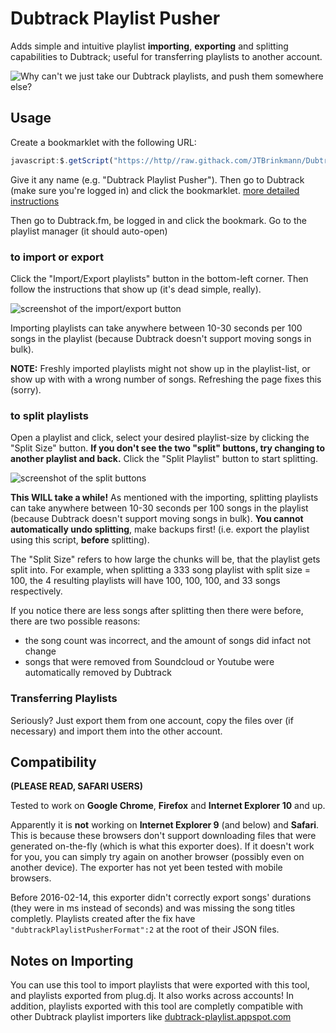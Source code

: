 Dubtrack Playlist Pusher
========================
Adds simple and intuitive playlist **importing**, **exporting** and splitting capabilities to Dubtrack; useful for transferring playlists to another account.

![Why can't we just take our Dubtrack playlists, and push them somewhere else?](http://i.imgur.com/oxFwWnN.jpg)


Usage
-----
Create a bookmarklet with the following URL:
```js
javascript:$.getScript("https://http//raw.githack.com/JTBrinkmann/Dubtrack-Playlist-Pusher/master/index.js");void(8)
```

Give it any name (e.g. "Dubtrack Playlist Pusher"). Then go to Dubtrack (make sure you're logged in) and click the bookmarklet.
[more detailed instructions](http://www.howtogeek.com/189358/beginner-geek-how-to-use-bookmarklets-on-any-device/)

Then go to Dubtrack.fm, be logged in and click the bookmark. Go to the playlist manager (it should auto-open)

### to import or export
Click the "Import/Export playlists" button in the bottom-left corner. Then follow the instructions that show up (it's dead simple, really).

![screenshot of the import/export button](https://i.imgur.com/TKHHJoO.png)

Importing playlists can take anywhere between 10-30 seconds per 100 songs in the playlist (because Dubtrack doesn't support moving songs in bulk).

**NOTE:** Freshly imported playlists might not show up in the playlist-list, or show up with with a wrong number of songs. Refreshing the page fixes this (sorry).

### to split playlists
Open a playlist and click, select your desired playlist-size by clicking the "Split Size" button. **If you don't see the two "split" buttons, try changing to another playlist and back.** Click the "Split Playlist" button to start splitting.

![screenshot of the split buttons](https://i.imgur.com/JwyNYKU.png)

**This WILL take a while!** As mentioned with the importing, splitting playlists can take anywhere between 10-30 seconds per 100 songs in the playlist (because Dubtrack doesn't support moving songs in bulk). **You cannot automatically undo splitting**, make backups first! (i.e. export the playlist using this script, **before** splitting).

The "Split Size" refers to how large the chunks will be, that the playlist gets split into. For example, when splitting a 333 song playlist with split size = 100, the 4 resulting playlists will have 100, 100, 100, and 33 songs respectively.

If you notice there are less songs after splitting then there were before, there are two possible reasons:
* the song count was incorrect, and the amount of songs did infact not change
* songs that were removed from Soundcloud or Youtube were automatically removed by Dubtrack

### Transferring Playlists
Seriously? Just export them from one account, copy the files over (if necessary) and import them into the other account.


Compatibility
-------------
**(PLEASE READ, SAFARI USERS)**

Tested to work on **Google Chrome**, **Firefox** and **Internet Explorer 10** and up.

Apparently it is **not** working on **Internet Explorer 9** (and below) and **Safari**. This is because these browsers don't support downloading files that were generated on-the-fly (which is what this exporter does). If it doesn't work for you, you can simply try again on another browser (possibly even on another device). The exporter has not yet been tested with mobile browsers.

Before 2016-02-14, this exporter didn't correctly export songs' durations (they were in ms instead of seconds) and was missing the song titles completly. Playlists created after the fix have `"dubtrackPlaylistPusherFormat":2` at the root of their JSON files.


Notes on Importing
------------------
You can use this tool to import playlists that were exported with this tool, and playlists exported from plug.dj. It also works across accounts!
In addition, playlists exported with this tool are completly compatible with other Dubtrack playlist importers like [dubtrack-playlist.appspot.com](https://dubtrack-playlist.appspot.com/)


